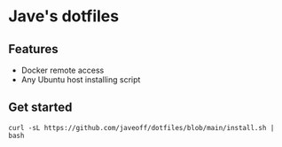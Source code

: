 ﻿# Jave's dotfiles

## Features

- Docker remote access
- Any Ubuntu host installing script

## Get started

```
curl -sL https://github.com/javeoff/dotfiles/blob/main/install.sh | bash
```

